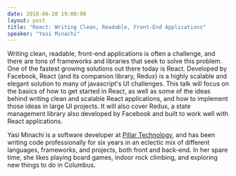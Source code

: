 ```yaml
---
date: 2018-06-20 19:00:00
layout: post
title: "React: Writing Clean, Readable, Front-End Applications"
speaker: "Yasi Minachi"
---
```


Writing clean, readable, front-end applications is often a challenge, and there are tons of frameworks and libraries that seek to solve this problem. One of the fastest growing solutions out there today is React. Developed by Facebook, React (and its companion library, Redux) is a highly scalable and elegant solution to many of javascript's UI challenges. This talk will focus on the basics of how to get started in React, as well as some of the ideas behind writing clean and scalable React applications, and how to implement those ideas in large UI projects. It will also cover Redux, a state management library also developed by Facebook and built to work well with React applications.

Yasi Minachi is a software developer at [Pillar Technology](https://pillartechnology.com/), and has been writing code professionally for six years in an eclectic mix of different languages, frameworks, and projects, both front and back-end. In her spare time, she likes playing board games, indoor rock climbing, and exploring new things to do in Columbus.